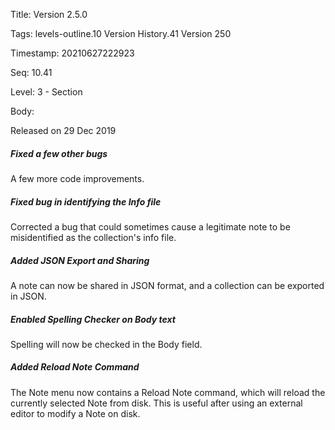 Title:  Version 2.5.0

Tags:   levels-outline.10 Version History.41 Version 250

Timestamp: 20210627222923

Seq:    10.41

Level:  3 - Section

Body: 

Released on 29 Dec 2019
 
##### Fixed a few other bugs

A few more code improvements. 

 
##### Fixed bug in identifying the Info file

Corrected a bug that could sometimes cause a legitimate note to be misidentified as the collection's info file. 

 
##### Added JSON Export and Sharing

A note can now be shared in JSON format, and a collection can be exported in JSON. 

 
##### Enabled Spelling Checker on Body text

Spelling will now be checked in the Body field. 

 
##### Added Reload Note Command

The Note menu now contains a Reload Note command, which will reload the currently selected Note from disk. This is useful after using an external editor to modify a Note on disk.
